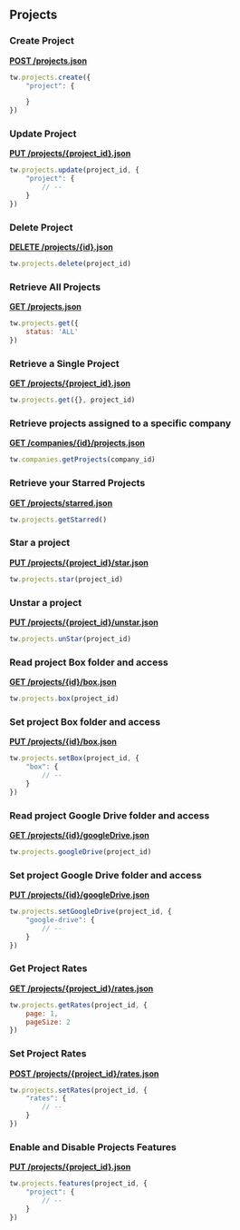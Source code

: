 ## Projects

### Create Project

[**POST /projects.json**](https://developer.teamwork.com/projectsapi#create_project)

```js
tw.projects.create({
	"project": {

	}
})
```

### Update Project

[**PUT /projects/{project_id}.json**](https://developer.teamwork.com/projectsapi#update_project)

```js
tw.projects.update(project_id, {
	"project": {
		// --
	}
})
```

### Delete Project

[**DELETE /projects/{id}.json**](https://developer.teamwork.com/projectsapi#delete_project)

```js
tw.projects.delete(project_id)
```

### Retrieve All Projects

[**GET /projects.json**](https://developer.teamwork.com/projectsapi#retrieve_all_proj)

```js
tw.projects.get({
	status: 'ALL'
})
```

### Retrieve a Single Project

[**GET /projects/{project_id}.json**](https://developer.teamwork.com/projectsapi#retrieve_a_single)

```js
tw.projects.get({}, project_id)
```

### Retrieve projects assigned to a specific company

[**GET /companies/{id}/projects.json**](https://developer.teamwork.com/projectsapi#retrieve_projects)

```js
tw.companies.getProjects(company_id)
```

### Retrieve your Starred Projects

[**GET /projects/starred.json**](https://developer.teamwork.com/projectsapi#retrieve_your_sta)

```js
tw.projects.getStarred()
```

### Star a project

[**PUT /projects/{project_id}/star.json**](https://developer.teamwork.com/projectsapi#star_a_project)

```js
tw.projects.star(project_id)
```

### Unstar a project

[**PUT /projects/{project_id}/unstar.json**](https://developer.teamwork.com/projectsapi#unstar_a_project)

```js
tw.projects.unStar(project_id)
```

### Read project Box folder and access

[**GET /projects/{id}/box.json**](https://developer.teamwork.com/projectsapi#read_project_box_)

```js
tw.projects.box(project_id)
```

### Set project Box folder and access

[**PUT /projects/{id}/box.json**](https://developer.teamwork.com/projectsapi#set_project_box_f)

```js
tw.projects.setBox(project_id, {
	"box": {
		// --
	}
})
```

### Read project Google Drive folder and access

[**GET /projects/{id}/googleDrive.json**](https://developer.teamwork.com/projectsapi#read_project_goog)

```js
tw.projects.googleDrive(project_id)
```

### Set project Google Drive folder and access

[**PUT /projects/{id}/googleDrive.json**](https://developer.teamwork.com/projectsapi#set_project_googl)

```js
tw.projects.setGoogleDrive(project_id, {
	"google-drive": {
		// --
	}
})
```

### Get Project Rates

[**GET /projects/{project_id}/rates.json**](https://developer.teamwork.com/projectsapi#get_project_rates)

```js
tw.projects.getRates(project_id, {
	page: 1,
	pageSize: 2
})
```

### Set Project Rates

[**POST /projects/{project_id}/rates.json**](https://developer.teamwork.com/projectsapi#set_project_rates)

```js
tw.projects.setRates(project_id, {
	"rates": {
		// --
	}
})
```

### Enable and Disable Projects Features

[**PUT /projects/{project_id}.json**](https://developer.teamwork.com/projectsapi#enable_and_disabl)

```js
tw.projects.features(project_id, {
	"project": {
		// --
	}
})
```
